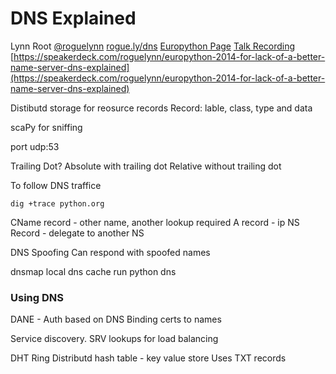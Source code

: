 DNS Explained
=============
Lynn Root
[@roguelynn](https://twitter.com/roguelynn)
[rogue.ly/dns](rogue.ly/dns)
[Europython Page](https://ep2014.europython.eu/en/schedule/sessions/5/)
[Talk Recording](https://www.youtube.com/watch?v=ZqKNDn56Aoo)
[https://speakerdeck.com/roguelynn/europython-2014-for-lack-of-a-better-name-server-dns-explained](https://speakerdeck.com/roguelynn/europython-2014-for-lack-of-a-better-name-server-dns-explained)

Distibutd storage for reosurce records
Record: lable, class, type and data

scaPy for sniffing

port udp:53

Trailing Dot?
Absolute with trailing dot
Relative without trailing dot

To follow DNS traffice

    dig +trace python.org

CName record - other name, another lookup required
A record - ip
NS Record - delegate to another NS

DNS Spoofing
Can respond with spoofed names


dnsmap
local dns cache
run python dns

### Using DNS
DANE - Auth based on DNS
Binding certs to names

Service discovery.
SRV lookups for load balancing

DHT Ring
Distributd hash table - key value store
Uses TXT records
